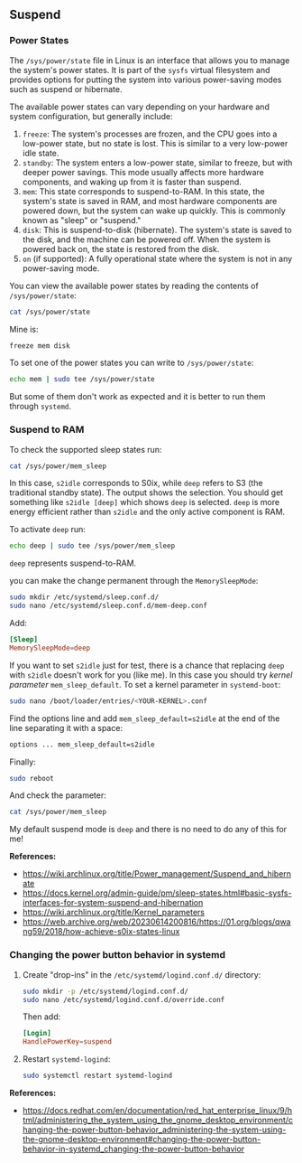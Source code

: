 ## Suspend

### Power States

The `/sys/power/state` file in Linux is an interface that allows you to manage the system's power states. It is part of the `sysfs` virtual filesystem and provides options for putting the system into various power-saving modes such as suspend or hibernate.

The available power states can vary depending on your hardware and system configuration, but generally include:

1.  `freeze`: The system's processes are frozen, and the CPU goes into a low-power state, but no state is lost. This is similar to a very low-power idle state.
2.  `standby`: The system enters a low-power state, similar to freeze, but with deeper power savings. This mode usually affects more hardware components, and waking up from it is faster than suspend.
3.  `mem`: This state corresponds to suspend-to-RAM. In this state, the system's state is saved in RAM, and most hardware components are powered down, but the system can wake up quickly. This is commonly known as "sleep" or "suspend."
4.  `disk`: This is suspend-to-disk (hibernate). The system's state is saved to the disk, and the machine can be powered off. When the system is powered back on, the state is restored from the disk.
5.  `on` (if supported): A fully operational state where the system is not in any power-saving mode.

You can view the available power states by reading the contents of `/sys/power/state`:

```bash
cat /sys/power/state
```

Mine is:

```bash
freeze mem disk
```

To set one of the power states you can write to `/sys/power/state`:

```bash
echo mem | sudo tee /sys/power/state
```

But some of them don't work as expected and it is better to run them through `systemd`.

### Suspend to RAM

To check the supported sleep states run:

```bash
cat /sys/power/mem_sleep
```

In this case, `s2idle` corresponds to S0ix, while `deep` refers to S3 (the traditional standby state).
The output shows the selection. You should get something like `s2idle [deep]` which shows `deep` is selected.
`deep` is more energy efficient rather than `s2idle` and the only active component is RAM.

To activate `deep` run:

```bash
echo deep | sudo tee /sys/power/mem_sleep
```

`deep` represents suspend-to-RAM.

you can make the change permanent through the `MemorySleepMode`:

```bash
sudo mkdir /etc/systemd/sleep.conf.d/
sudo nano /etc/systemd/sleep.conf.d/mem-deep.conf
```

Add:

```conf
[Sleep]
MemorySleepMode=deep
```

If you want to set `s2idle` just for test, there is a chance that replacing `deep` with `s2idle` doesn't work for you (like me). In this case you should try _kernel parameter_ `mem_sleep_default`. To set a kernel parameter in `systemd-boot`:

```bash
sudo nano /boot/loader/entries/<YOUR-KERNEL>.conf
```

Find the options line and add `mem_sleep_default=s2idle` at the end of the line separating it with a space:

```bash
options ... mem_sleep_default=s2idle
```

Finally:

```bash
sudo reboot
```

And check the parameter:

```bash
cat /sys/power/mem_sleep
```

My default suspend mode is `deep` and there is no need to do any of this for me!

**References:**

- <https://wiki.archlinux.org/title/Power_management/Suspend_and_hibernate>
- <https://docs.kernel.org/admin-guide/pm/sleep-states.html#basic-sysfs-interfaces-for-system-suspend-and-hibernation>
- <https://wiki.archlinux.org/title/Kernel_parameters>
- <https://web.archive.org/web/20230614200816/https://01.org/blogs/qwang59/2018/how-achieve-s0ix-states-linux>

### Changing the power button behavior in systemd

1. Create "drop-ins" in the `/etc/systemd/logind.conf.d/` directory:

   ```bash
   sudo mkdir -p /etc/systemd/logind.conf.d/
   sudo nano /etc/systemd/logind.conf.d/override.conf
   ```

   Then add:

   ```conf
   [Login]
   HandlePowerKey=suspend
   ```

2. Restart `systemd-logind`:
   ```bash
   sudo systemctl restart systemd-logind
   ```

**References:**

- https://docs.redhat.com/en/documentation/red_hat_enterprise_linux/9/html/administering_the_system_using_the_gnome_desktop_environment/changing-the-power-button-behavior_administering-the-system-using-the-gnome-desktop-environment#changing-the-power-button-behavior-in-systemd_changing-the-power-button-behavior
